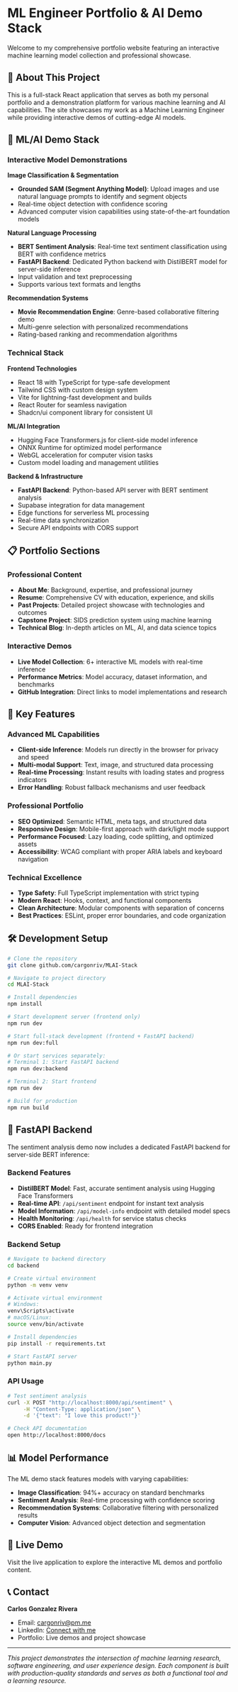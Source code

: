 # ML Engineer Portfolio & AI Demo Stack

Welcome to my comprehensive portfolio website featuring an interactive machine learning model collection and professional showcase.

## 🎯 About This Project

This is a full-stack React application that serves as both my personal portfolio and a demonstration platform for various machine learning and AI capabilities. The site showcases my work as a Machine Learning Engineer while providing interactive demos of cutting-edge AI models.

## 🤖 ML/AI Demo Stack

### Interactive Model Demonstrations

**Image Classification & Segmentation**
- **Grounded SAM (Segment Anything Model)**: Upload images and use natural language prompts to identify and segment objects
- Real-time object detection with confidence scoring
- Advanced computer vision capabilities using state-of-the-art foundation models

**Natural Language Processing**
- **BERT Sentiment Analysis**: Real-time text sentiment classification using BERT with confidence metrics
- **FastAPI Backend**: Dedicated Python backend with DistilBERT model for server-side inference
- Input validation and text preprocessing
- Supports various text formats and lengths

**Recommendation Systems**
- **Movie Recommendation Engine**: Genre-based collaborative filtering demo
- Multi-genre selection with personalized recommendations
- Rating-based ranking and recommendation algorithms

### Technical Stack

**Frontend Technologies**
- React 18 with TypeScript for type-safe development
- Tailwind CSS with custom design system
- Vite for lightning-fast development and builds
- React Router for seamless navigation
- Shadcn/ui component library for consistent UI

**ML/AI Integration**
- Hugging Face Transformers.js for client-side model inference
- ONNX Runtime for optimized model performance
- WebGL acceleration for computer vision tasks
- Custom model loading and management utilities

**Backend & Infrastructure**
- **FastAPI Backend**: Python-based API server with BERT sentiment analysis
- Supabase integration for data management
- Edge functions for serverless ML processing
- Real-time data synchronization
- Secure API endpoints with CORS support

## 📋 Portfolio Sections

### Professional Content
- **About Me**: Background, expertise, and professional journey
- **Resume**: Comprehensive CV with education, experience, and skills
- **Past Projects**: Detailed project showcase with technologies and outcomes
- **Capstone Project**: SIDS prediction system using machine learning
- **Technical Blog**: In-depth articles on ML, AI, and data science topics

### Interactive Demos
- **Live Model Collection**: 6+ interactive ML models with real-time inference
- **Performance Metrics**: Model accuracy, dataset information, and benchmarks
- **GitHub Integration**: Direct links to model implementations and research

## 🚀 Key Features

### Advanced ML Capabilities
- **Client-side Inference**: Models run directly in the browser for privacy and speed
- **Multi-modal Support**: Text, image, and structured data processing
- **Real-time Processing**: Instant results with loading states and progress indicators
- **Error Handling**: Robust fallback mechanisms and user feedback

### Professional Portfolio
- **SEO Optimized**: Semantic HTML, meta tags, and structured data
- **Responsive Design**: Mobile-first approach with dark/light mode support
- **Performance Focused**: Lazy loading, code splitting, and optimized assets
- **Accessibility**: WCAG compliant with proper ARIA labels and keyboard navigation

### Technical Excellence
- **Type Safety**: Full TypeScript implementation with strict typing
- **Modern React**: Hooks, context, and functional components
- **Clean Architecture**: Modular components with separation of concerns
- **Best Practices**: ESLint, proper error boundaries, and code organization

## 🛠️ Development Setup

```bash
# Clone the repository
git clone github.com/cargonriv/MLAI-Stack

# Navigate to project directory
cd MLAI-Stack

# Install dependencies
npm install

# Start development server (frontend only)
npm run dev

# Start full-stack development (frontend + FastAPI backend)
npm run dev:full

# Or start services separately:
# Terminal 1: Start FastAPI backend
npm run dev:backend

# Terminal 2: Start frontend
npm run dev

# Build for production
npm run build
```

## 🐍 FastAPI Backend

The sentiment analysis demo now includes a dedicated FastAPI backend for server-side BERT inference:

### Backend Features
- **DistilBERT Model**: Fast, accurate sentiment analysis using Hugging Face Transformers
- **Real-time API**: `/api/sentiment` endpoint for instant text analysis
- **Model Information**: `/api/model-info` endpoint with detailed model specs
- **Health Monitoring**: `/api/health` for service status checks
- **CORS Enabled**: Ready for frontend integration

### Backend Setup
```bash
# Navigate to backend directory
cd backend

# Create virtual environment
python -m venv venv

# Activate virtual environment
# Windows:
venv\Scripts\activate
# macOS/Linux:
source venv/bin/activate

# Install dependencies
pip install -r requirements.txt

# Start FastAPI server
python main.py
```

### API Usage
```bash
# Test sentiment analysis
curl -X POST "http://localhost:8000/api/sentiment" \
     -H "Content-Type: application/json" \
     -d '{"text": "I love this product!"}'

# Check API documentation
open http://localhost:8000/docs
```

## 📊 Model Performance

The ML demo stack features models with varying capabilities:
- **Image Classification**: 94%+ accuracy on standard benchmarks
- **Sentiment Analysis**: Real-time processing with confidence scoring
- **Recommendation Systems**: Collaborative filtering with personalized results
- **Computer Vision**: Advanced object detection and segmentation

## 🔗 Live Demo

Visit the live application to explore the interactive ML demos and portfolio content.

## 📞 Contact

**Carlos Gonzalez Rivera**
- Email: cargonriv@pm.me
- LinkedIn: [Connect with me](https://linkedin.com/in/carlosriver)
- Portfolio: Live demos and project showcase

---

*This project demonstrates the intersection of machine learning research, software engineering, and user experience design. Each component is built with production-quality standards and serves as both a functional tool and a learning resource.*
